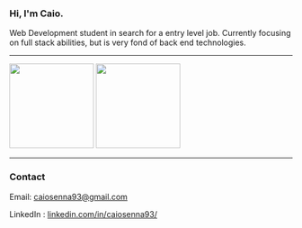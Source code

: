  
### Hi, I'm Caio. 
Web Development student in search for a entry level job. Currently focusing on full stack abilities, but is very fond of back end technologies.

----

<div>
<img height="150em" src="https://github-readme-stats.vercel.app/api?username=cclsenna&count_private=true&show_icons=true&theme=aura">

<img height="150em" src="https://github-readme-stats.vercel.app/api/top-langs/?username=cclsenna&layout=compact&theme=aura">

</div>


----
### Contact
Email: caiosenna93@gmail.com

LinkedIn : <a href='https://www.linkedin.com/in/caiosenna93/'>linkedin.com/in/caiosenna93/</a>





